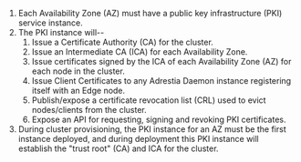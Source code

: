 1. Each Availability Zone (AZ) must have a public key infrastructure (PKI) service instance.
2. The PKI instance will--
	1. Issue a Certificate Authority (CA) for the cluster.
	2. Issue an Intermediate CA (ICA) for each Availability Zone.
	3. Issue certificates signed by the ICA of each Availability Zone (AZ) for each node in the cluster.
	4. Issue Client Certificates to any Adrestia Daemon instance registering itself with an Edge node.
	5. Publish/expose a certificate revocation list (CRL) used to evict nodes/clients from the cluster.
	6. Expose an API for requesting, signing and revoking PKI certificates.
3. During cluster provisioning, the PKI instance for an AZ must be the first instance deployed, and during deployment this PKI instance will establish the "trust root" (CA) and ICA for the cluster.